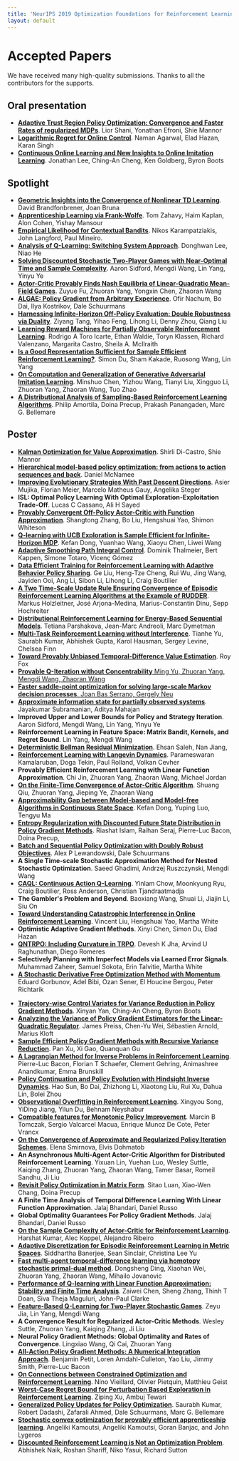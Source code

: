 ```yaml
---
title: 'NeurIPS 2019 Optimization Foundations for Reinforcement Learning Workshop'
layout: default
---
```



# Accepted Papers

We have received many high-quality submissions. Thanks to all the contributors for the supports.

<!-- The order below is random. 
Some papers will be selected to give an additional oral/spotlight presentation, which will be announced soon. -->

## Oral presentation
- <a href="assets/accepted_papers/2.pdf">**Adaptive Trust Region Policy Optimization: Convergence and Faster Rates of regularized MDPs**</a>. Lior Shani, Yonathan Efroni, Shie Mannor
- <a href="assets/accepted_papers/37.pdf">**Logarithmic Regret for Online Control**</a>. Naman Agarwal, Elad Hazan, Karan Singh	
- <a href="assets/accepted_papers/55.pdf">**Continuous Online Learning and New Insights to Online Imitation Learning**</a>. Jonathan Lee, Ching-An Cheng, Ken Goldberg, Byron Boots

## Spotlight
- <a href="assets/accepted_papers/7.pdf">**Geometric Insights into the Convergence of Nonlinear TD Learning**</a>. David Brandfonbrener, Joan Bruna
- <a href="assets/accepted_papers/10.pdf">**Apprenticeship Learning via Frank-Wolfe**</a>.  Tom Zahavy, Haim Kaplan, Alon Cohen, Yishay Mansour	
- <a href="assets/accepted_papers/22.pdf">**Empirical Likelihood for Contextual Bandits**</a>. Nikos Karampatziakis, John Langford, Paul Mineiro.
- <a href="assets/accepted_papers/27.pdf">**Analysis of Q-Learning: Switching System Approach**</a>. Donghwan Lee, Niao He
-  <a href="assets/accepted_papers/33.pdf">**Solving Discounted Stochastic Two-Player Games with Near-Optimal Time and Sample Complexity**</a>. Aaron Sidford, Mengdi Wang, Lin Yang, Yinyu Ye
- <a href="assets/accepted_papers/42.pdf">**Actor-Critic Provably Finds Nash Equilibria of Linear-Quadratic Mean-Field Games**</a>. Zuyue Fu, Zhuoran Yang, Yongxin Chen, Zhaoran Wang
- <a href="assets/accepted_papers/44.pdf">**ALGAE: Policy Gradient from Arbitrary Experience**</a>.	Ofir Nachum, Bo Dai, Ilya  Kostrikov, Dale  Schuurmans
- <a href="assets/accepted_papers/48.pdf">**Harnessing Infinite-Horizon Off-Policy Evaluation: Double Robustness via Duality**</a>. Ziyang Tang, Yihao Feng, Lihong Li, Denny Zhou, Qiang Liu
- <a href="assets/accepted_papers/49.pdf">**Learning Reward Machines for Partially Observable Reinforcement Learning**</a>. Rodrigo A Toro Icarte, Ethan Waldie, Toryn  Klassen,  Richard Valenzano, Margarita  Castro, Sheila A.  McIlraith	
- <a href="assets/accepted_papers/53.pdf">**Is a Good Representation Sufficient for Sample Efficient Reinforcement Learning?**</a>. Simon Du, Sham Kakade, Ruosong Wang, Lin Yang
- <a href="assets/accepted_papers/54.pdf">**On Computation and Generalization of Generative Adversarial Imitation Learning**</a>. Minshuo Chen, Yizhou Wang, Tianyi  Liu, Xingguo Li, Zhuoran Yang, Zhaoran Wang, Tuo Zhao
- <a href="assets/accepted_papers/69.pdf">**A Distributional Analysis of Sampling-Based Reinforcement Learning Algorithms**</a>. Philip Amortila, Doina Precup, Prakash  Panangaden, Marc G. Bellemare	

## Poster

- <a href="assets/accepted_papers/17.pdf">**Kalman Optimization for Value Approximation**</a>. Shirli Di-Castro, Shie Mannor
- <a href="assets/accepted_papers/51.pdf">**Hierarchical model-based policy optimization: from actions to action sequences and back**</a>. Daniel McNamee
- <a href="assets/accepted_papers/35.pdf">**Improving Evolutionary Strategies With Past Descent Directions**</a>. Asier Mujika, Florian Meier, Marcelo Matheus Gauy, Angelika Steger
- **ISL: Optimal Policy Learning With Optimal Exploration-Exploitation Trade-Off**. Lucas C Cassano, Ali H Sayed
- <a href="assets/accepted_papers/13.pdf">**Provably Convergent Off-Policy Actor-Critic with Function Approximation**</a>. Shangtong Zhang, Bo Liu, Hengshuai Yao, Shimon Whiteson
- <a href="assets/accepted_papers/18.pdf">**Q-learning with UCB Exploration is Sample Efficient for Infinite-Horizon MDP**</a>.	Kefan Dong, Yuanhao Wang, Xiaoyu Chen, Liwei Wang
- <a href="assets/accepted_papers/21.pdf">**Adaptive Smoothing Path Integral Control**</a>. Dominik Thalmeier, Bert Kappen, Simone Totaro, Vicenç Gómez
- <a href="assets/accepted_papers/65.pdf">**Data Efficient Training for Reinforcement Learning with Adaptive Behavior Policy Sharing**</a>. Ge Liu, Heng-Tze Cheng, Rui  Wu, Jing  Wang, Jayiden Ooi, Ang Li, Sibon Li, Lihong Li, Craig Boutilier
- <a href="assets/accepted_papers/11.pdf">**A Two Time-Scale Update Rule Ensuring Convergence of Episodic Reinforcement Learning Algorithms at the Example of RUDDER**</a>. Markus 	Holzleitner, José Arjona-Medina, Marius-Constantin  Dinu, Sepp  Hochreiter
- <a href="assets/accepted_papers/34.pdf">**Distributional Reinforcement Learning for Energy-Based Sequential Models**</a>. Tetiana Parshakova, Jean-Marc Andreoli, Marc Dymetman
- <a href="assets/accepted_papers/16.pdf">**Multi-Task Reinforcement Learning without Interference**</a>. Tianhe Yu, Saurabh Kumar, Abhishek Gupta, Karol Hausman, Sergey Levine, Chelsea Finn
- <a href="assets/accepted_papers/73.pdf">**Toward Provably Unbiased Temporal-Difference Value Estimation**</a>. Roy Fox
- <a href="assets/accepted_papers/60.pdf">**Provable Q-Iteration without Concentrability** Ming Yu, Zhuoran Yang, Mengdi Wang, Zhaoran Wang
- **Faster saddle-point optimization for solving large-scale Markov decision processes**. Joan Bas Serrano, Gergely Neu
- <a href="assets/accepted_papers/45.pdf">**Approximate information state for partially observed systems**</a>. Jayakumar Subramanian, Aditya Mahajan
- **Improved Upper and Lower Bounds for Policy and Strategy Iteration**. Aaron Sidford, Mengdi Wang, Lin  Yang, Yinyu Ye
- **Reinforcement Learning in Feature Space: Matrix Bandit, Kernels, and Regret Bound**. Lin Yang, Mengdi Wang
- <a href="assets/accepted_papers/8.pdf">**Deterministic Bellman Residual Minimization**</a>. Ehsan Saleh, Nan Jiang,
- <a href="assets/accepted_papers/36.pdf">**Reinforcement Learning with Langevin Dynamics**</a>. Parameswaran Kamalaruban, Doga Tekin, Paul Rolland, Volkan Cevher
- **Provably Efficient Reinforcement Learning with Linear Function Approximation**. Chi Jin, Zhuoran Yang, Zhaoran Wang, Michael Jordan
- <a href="assets/accepted_papers/43.pdf">**On the Finite-Time Convergence of Actor-Critic Algorithm**</a>.	Shuang Qiu, Zhuoran Yang, Jieping Ye, Zhaoran Wang
- <a href="assets/accepted_papers/67.pdf">**Approximability Gap between Model-based and Model-free Algorithms in Continuous State Space**</a>. Kefan Dong, Yuping Luo, Tengyu Ma
- <a href="assets/accepted_papers/15.pdf">**Entropy Regularization with Discounted Future State Distribution in Policy Gradient Methods**</a>. Riashat Islam, Raihan Seraj, Pierre-Luc Bacon, Doina Precup,
- <a href="assets/accepted_papers/75.pdf">**Batch and Sequential Policy Optimization with Doubly Robust Objectives**</a>. Alex P Lewandowski, Dale Schuurmans
- **A Single Time-scale Stochastic Approximation Method for Nested Stochastic Optimization**. Saeed Ghadimi, Andrzej Ruszczynski, Mengdi Wang
- <a href="assets/accepted_papers/63.pdf">**CAQL: Continuous Action Q-Learning**</a>. Yinlam Chow, Moonkyung Ryu, Craig Boutilier, Ross Anderson, Christian Tjandraatmadja 
- **The Gambler's Problem and Beyond**. Baoxiang Wang, Shuai  Li, Jiajin Li, Siu	On
- <a href="assets/accepted_papers/52.pdf">**Toward Understanding Catastrophic Interference in Online Reinforcement Learning**</a>. Vincent Liu, Hengshuai Yao, Martha White
- **Optimistic Adaptive Gradient Methods**. Xinyi Chen, Simon Du, Elad Hazan
- <a href="assets/accepted_papers/38.pdf">**QNTRPO: Including Curvature in TRPO**</a>. Devesh K Jha, Arvind U Raghunathan, Diego Romeres
- **Selectively Planning with Imperfect Models via Learned Error Signals**. Muhammad Zaheer, Samuel Sokota, Erin Talvitie, Martha White
- <a href="assets/accepted_papers/6.pdf">**A Stochastic Derivative Free Optimization Method with Momentum**</a>. Eduard Gorbunov, Adel Bibi, Ozan Sener, El Houcine Bergou, Peter Richtarik
<!-- <a href="assets/accepted_papers/42.pdf">**Actor-Critic Provably Finds Nash Equilibria of Linear-Quadratic Mean-Field Games**</a>. Zuyue Fu, Zhuoran Yang, Yongxin Chen, Zhaoran Wang-->
- <a href="assets/accepted_papers/29.pdf">**Trajectory-wise Control Variates for Variance Reduction in Policy Gradient Methods**</a>. Xinyan Yan, Ching-An Cheng, Byron Boots
- <a href="assets/accepted_papers/62.pdf">**Analyzing the Variance of Policy Gradient Estimators for the Linear-Quadratic Regulator**</a>. James Preiss, Chen-Yu Wei, Sébastien Arnold, Marius Kloft
- <a href="assets/accepted_papers/3.pdf">**Sample Efficient Policy Gradient Methods with Recursive Variance Reduction**</a>. Pan Xu, Xi Gao, Quanquan Gu
- <a href="assets/accepted_papers/70.pdf">**A Lagrangian Method for Inverse Problems in Reinforcement Learning**</a>. Pierre-Luc Bacon, Florian T Schaefer, Clement Gehring, Animashree Anandkumar, Emma Brunskill
- <a href="assets/accepted_papers/19.pdf">**Policy Continuation and Policy Evolution with Hindsight Inverse Dynamics**</a>. Hao Sun, Bo Dai, Zhizhong Li, Xiaotong Liu, Rui  Xu, Dahua Lin, Bolei Zhou
- <a href="assets/accepted_papers/25.pdf">**Observational Overfitting in Reinforcement Learning**</a>. Xingyou Song, YiDing Jiang, Yilun Du, Behnam Neyshabur
- <a href="assets/accepted_papers/71.pdf">**Compatible features for Monotonic Policy Improvement**</a>. Marcin B Tomczak, Sergio Valcarcel Macua, Enrique Munoz De Cote, Peter Vrancx
- <a href="assets/accepted_papers/41.pdf">**On the Convergence of Approximate and Regularized Policy Iteration Schemes**</a>. Elena Smirnova, Elvis Dohmatob
- **An Asynchronous Multi-Agent Actor-Critic Algorithm for Distributed Reinforcement Learning**. Yixuan Lin, Yuehan Luo, Wesley Suttle, Kaiqing Zhang, Zhuoran Yang, Zhaoran  Wang, Tamer Basar, Romeil Sandhu, Ji Liu
- <a href="assets/accepted_papers/20.pdf">**Revisit Policy Optimization in Matrix Form**</a>. Sitao Luan, Xiao-Wen Chang, Doina Precup
- **A Finite Time Analysis of Temporal Difference Learning With Linear Function Approximation**. Jalaj Bhandari, Daniel Russo
- **Global Optimality Guarantees For Policy Gradient Methods**. Jalaj Bhandari, Daniel Russo
- <a href="assets/accepted_papers/39.pdf">**On the Sample Complexity of Actor-Critic for Reinforcement Learning**</a>. Harshat Kumar, Alec Koppel, Alejandro Ribeiro
- <a href="assets/accepted_papers/1.pdf">**Adaptive Discretization for Episodic Reinforcement Learning in Metric Spaces**</a>. Siddhartha Banerjee, Sean Sinclair, Christina Lee Yu
- <a href="assets/accepted_papers/5.pdf">**Fast multi-agent temporal-difference learning via homotopy stochastic primal-dual method**</a>. Dongsheng Ding, Xiaohan Wei, Zhuoran Yang, Zhaoran Wang, Mihailo Jovanovic
- <a href="assets/accepted_papers/50.pdf">**Performance of Q-learning with Linear Function Approximation: Stability and Finite Time Analysis**</a>. Zaiwei Chen, Sheng Zhang, Thinh T Doan, Siva Theja Maguluri, John-Paul Clarke
- <a href="assets/accepted_papers/14.pdf">**Feature-Based Q-Learning for Two-Player Stochastic Games**</a>. Zeyu Jia, Lin Yang, Mengdi Wang
- **A Convergence Result for Regularized Actor-Critic Methods**. Wesley Suttle, Zhuoran  Yang, Kaiqing Zhang, Ji Liu
- **Neural Policy Gradient Methods: Global Optimality and Rates of Convergence**. Lingxiao Wang, Qi Cai, Zhuoran Yang
- <a href="assets/accepted_papers/72.pdf">**All-Action Policy Gradient Methods: A Numerical Integration Approach**</a>. Benjamin Petit, Loren Amdahl-Culleton, Yao Liu, Jimmy Smith, Pierre-Luc Bacon
- <a href="assets/accepted_papers/40.pdf">**On Connections between Constrained Optimization and Reinforcement Learning**</a>. Nino Vieillard, Olivier Pietquin, Matthieu Geist
- <a href="assets/accepted_papers/24.pdf">**Worst-Case Regret Bound for Perturbation Based Exploration in Reinforcement Learning**</a>. Ziping Xu, Ambuj Tewari
- <a href="assets/accepted_papers/68.pdf">**Generalized Policy Updates for Policy Optimization**</a>. Saurabh Kumar, Robert Dadashi, Zafarali Ahmed, Dale Schuurmans, Marc G. Bellemare
- <a href="assets/accepted_papers/74.pdf">**Stochastic convex optimization for provably efficient apprenticeship learning**</a>.  Angeliki Kamoutsi, Angeliki Kamoutsi, Goran Banjac, and John Lygeros
- <a href="assets/accepted_papers/66.pdf">**Discounted Reinforcement Learning is Not an Optimization Problem**</a>. Abhishek Naik, Roshan Shariff, Niko Yasui, Richard Sutton

